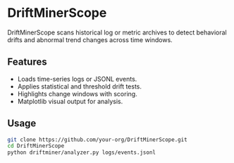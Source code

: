 # DriftMinerScope

DriftMinerScope scans historical log or metric archives to detect behavioral drifts and abnormal trend changes across time windows.

## Features
- Loads time-series logs or JSONL events.
- Applies statistical and threshold drift tests.
- Highlights change windows with scoring.
- Matplotlib visual output for analysis.

## Usage
```bash
git clone https://github.com/your-org/DriftMinerScope.git
cd DriftMinerScope
python driftminer/analyzer.py logs/events.jsonl

